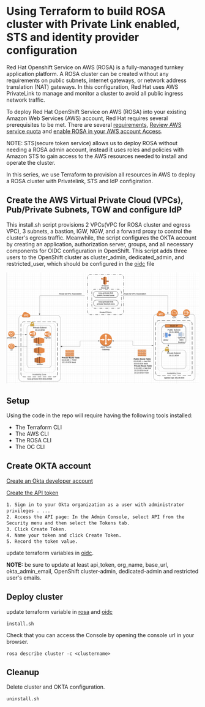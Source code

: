 # Using Terraform to build ROSA cluster with Private Link enabled, STS and identity provider configuration

Red Hat Openshift Service on AWS (ROSA) is a fully-managed turnkey application platform. A ROSA cluster can be created without any requirements on public subnets, internet gateways, or network address translation (NAT) gateways. In this configuration, Red Hat uses AWS PrivateLink to manage and monitor a cluster to avoid all public ingress network traffic.

To deploy Red Hat OpenShift Service on AWS (ROSA) into your existing Amazon Web Services (AWS) account, Red Hat requires several prerequisites to be met. There are several [requirements](https://docs.openshift.com/rosa/rosa_planning/rosa-sts-aws-prereqs.html#rosa-sts-aws-prereqs), [Review AWS service quota](https://docs.openshift.com/rosa/rosa_planning/rosa-sts-required-aws-service-quotas.html#rosa-sts-required-aws-service-quotasr) and [enable ROSA in your AWS account Access](https://docs.openshift.com/rosa/rosa_planning/rosa-sts-setting-up-environment.html#rosa-sts-setting-up-environment).


NOTE: STS(secure token service) allows us to deploy ROSA without needing a ROSA admin account, instead it uses roles and policies with Amazon STS to gain access to the AWS resources needed to install and operate the cluster.

In this series, we use Terraform to provision all resources in AWS to deploy a ROSA cluster with Privatelink, STS and IdP configiration.  

## Create the AWS Virtual Private Cloud (VPCs), Pub/Private Subnets, TGW and configure IdP

This install.sh script provisions 2 VPCs(VPC for ROSA cluster and egress VPC), 3 subnets, a bastion, IGW, NGW, and a forward proxy to control the cluster's egress traffic. Meanwhile, the script configures the OKTA account by creating an application, authorization server, groups, and all necessary components for OIDC configuration in OpenShift. This script adds three users to the OpenShift cluster as cluster_admin,  dedicated_admin, and restricted_user, which should be configured in the [oidc](./oidc/oidc.tf) file



![architecture diagram showing privatelink with TGW](./images/ROSA_PrivateLink_TGW_Proxy.png)

## Setup

Using the code in the repo will require having the following tools installed:

- The Terraform CLI
- The AWS CLI
- The ROSA CLI
- The OC CLI

## Create OKTA account
[Create an Okta developer account](https://developer.okta.com/signup/)

[Create the API token](https://developer.okta.com/docs/guides/create-an-api-token/main/)
  
    1. Sign in to your Okta organization as a user with administrator privileges . ...
    2. Access the API page: In the Admin Console, select API from the Security menu and then select the Tokens tab.
    3. Click Create Token.
    4. Name your token and click Create Token.
    5. Record the token value.

update terraform variables in [oidc](./oidc/oidc.tf).

**NOTE:** be sure to update at least api_token, org_name, base_url, okta_admin_email, OpenShift cluster-admin, dedicated-admin and restricted user's emails.  
## Deploy cluster

update terraform variable in [rosa](./rosa/rosa_sts_prvlnk.tf) and [oidc](./oidc/oidc.tf)

   ```
   install.sh
   ```

 Check that you can access the Console by opening the console url in your browser.

   ```
   rosa describe cluster -c <clustername>
   ```

## Cleanup

   Delete cluster and OKTA configuration.
   ```
   uninstall.sh
   ```


